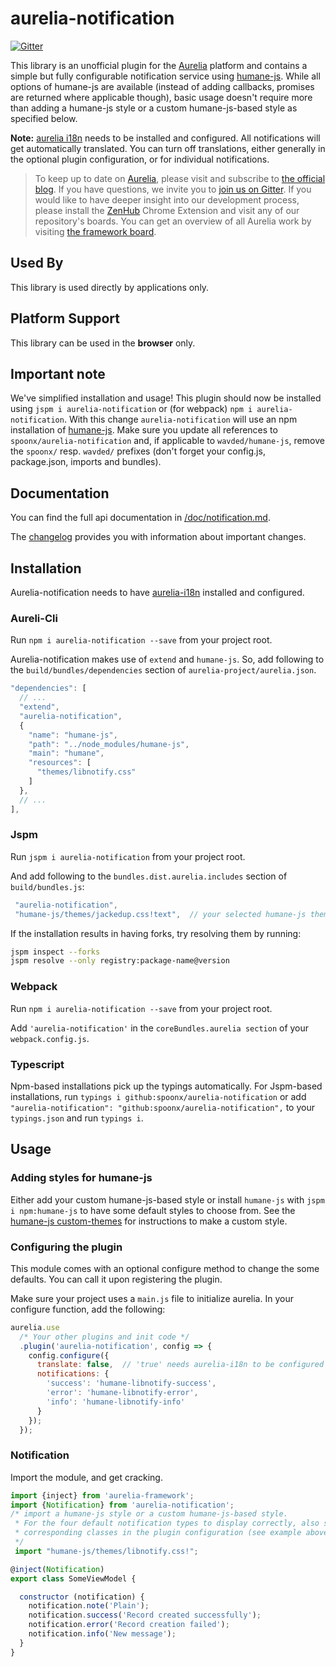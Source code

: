# aurelia-notification

[![Gitter](https://img.shields.io/gitter/room/nwjs/nw.js.svg?maxAge=2592000?style=plastic)](https://gitter.im/SpoonX/Dev)

This library is an unofficial plugin for the [Aurelia](http://www.aurelia.io/) platform and contains a simple but fully configurable notification service using [humane-js](http://wavded.github.io/humane-js/). While all options of humane-js are available (instead of adding callbacks, promises are returned where applicable though), basic usage doesn't require more than adding a humane-js style or a custom humane-js-based style as specified below.

**Note:** [aurelia i18n](https://github.com/aurelia/i18n) needs to be installed and configured. All notifications will get automatically translated. You can turn off translations, either generally in the optional plugin configuration, or for individual notifications.

> To keep up to date on [Aurelia](http://www.aurelia.io/), please visit and subscribe to [the official blog](http://blog.durandal.io/). If you have questions, we invite you to [join us on Gitter](https://gitter.im/aurelia/discuss). If you would like to have deeper insight into our development process, please install the [ZenHub](https://zenhub.io) Chrome Extension and visit any of our repository's boards. You can get an overview of all Aurelia work by visiting [the framework board](https://github.com/aurelia/framework#boards).

## Used By

This library is used directly by applications only.

## Platform Support

This library can be used in the **browser** only.

## Important note

We've simplified installation and usage! This plugin should now be installed using `jspm i aurelia-notification` or (for webpack) `npm i aurelia-notification`. With this change `aurelia-notification` will use an npm installation of [humane-js](https://www.npmjs.com/package/humane-js). Make sure you update all references to `spoonx/aurelia-notification` and, if applicable to `wavded/humane-js`, remove the `spoonx/` resp. `wavded/` prefixes (don't forget your config.js, package.json, imports and bundles).

## Documentation

You can find the full api documentation in [/doc/notification.md](./doc/notification.md).

The [changelog](doc/changelog.md) provides you with information about important changes.

## Installation

Aurelia-notification needs to have [aurelia-i18n](https://github.com/aurelia/i18n) installed and configured.

### Aureli-Cli

Run `npm i aurelia-notification --save` from your project root.

Aurelia-notification makes use of `extend` and `humane-js`. So, add following to the `build/bundles/dependencies` section of `aurelia-project/aurelia.json`.

```js
"dependencies": [
  // ...
  "extend",
  "aurelia-notification",
  {
    "name": "humane-js",
    "path": "../node_modules/humane-js",
    "main": "humane",
    "resources": [
      "themes/libnotify.css"
    ]
  },
  // ...
],
```

### Jspm

Run `jspm i aurelia-notification` from your project root.

And add following to the `bundles.dist.aurelia.includes` section of `build/bundles.js`:

```js
 "aurelia-notification",
 "humane-js/themes/jackedup.css!text",  // your selected humane-js theme
```

If the installation results in having forks, try resolving them by running:

```sh
jspm inspect --forks
jspm resolve --only registry:package-name@version
```

### Webpack

Run `npm i aurelia-notification --save` from your project root.

Add `'aurelia-notification'` in the `coreBundles.aurelia section` of your `webpack.config.js`.

### Typescript

Npm-based installations pick up the typings automatically. For Jspm-based installations, run `typings i github:spoonx/aurelia-notification` or add `"aurelia-notification": "github:spoonx/aurelia-notification",` to your `typings.json` and run `typings i`.

## Usage

### Adding styles for humane-js

Either add your custom humane-js-based style or install `humane-js` with `jspm i npm:humane-js` to have some default styles to choose from. See the [humane-js custom-themes](https://github.com/wavded/humane-js#custom-themes) for instructions to make a custom style.

### Configuring the plugin

This module comes with an optional configure method to change the some defaults. You can call it upon registering the plugin.

Make sure your project uses a `main.js` file to initialize aurelia. In your configure function, add the following:

```js
aurelia.use
  /* Your other plugins and init code */
  .plugin('aurelia-notification', config => {
    config.configure({
      translate: false,  // 'true' needs aurelia-i18n to be configured
      notifications: {
        'success': 'humane-libnotify-success',
        'error': 'humane-libnotify-error',
        'info': 'humane-libnotify-info'
      }
    });
  });
```

### Notification

Import the module, and get cracking.

```javascript
import {inject} from 'aurelia-framework';
import {Notification} from 'aurelia-notification';
/* import a humane-js style or a custom humane-js-based style.
 * For the four default notification types to display correctly, also set the
 * corresponding classes in the plugin configuration (see example above).
 */
 import "humane-js/themes/libnotify.css!";

@inject(Notification)
export class SomeViewModel {

  constructor (notification) {
    notification.note('Plain');
    notification.success('Record created successfully');
    notification.error('Record creation failed');
    notification.info('New message');
  }
}
```
